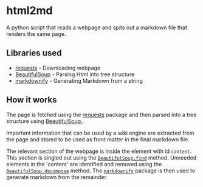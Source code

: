 # html2md

A python script that reads a webpage and spits out a markdown file that renders the same page.

## Libraries used

- [requests](https://pypi.org/project/requests/) - Downloading webpage
- [BeautifulSoup](https://pypi.org/project/beautifulsoup4/) - Parsing Html into tree structure
- [markdownify](https://github.com/matthewwithanm/python-markdownify) - Generating Markdown from a string

## How it works

The page is fetched using the [requests](https://pypi.org/project/requests/) package and then parsed into a tree structure using [BeautifulSoup.](https://pypi.org/project/beautifulsoup4/).

Important information that can be used by a wiki engine are extracted from the page and stored to be used as front matter in the final markdown file.

The relevant section of the webpage is inside the element with id `content`. This section is singled out using the [`BeautifulSoup.find`](https://www.crummy.com/software/BeautifulSoup/bs4/doc/#find) method. Unneeded elements in the 'content' are identified and removed using the [`BeautifulSoup.decompose`](https://www.crummy.com/software/BeautifulSoup/bs4/doc/#decompose) method. The [`markdownify`](https://github.com/matthewwithanm/python-markdownify) package is then used to generate markdown from the remainder.

